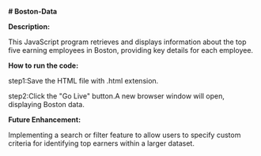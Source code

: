 ****# Boston-Data****

****Description:****

This JavaScript program retrieves and displays information about the top five earning employees in Boston,
providing key details for each employee.

****How to run the code:****

step1:Save the HTML file with .html extension.

step2:Click the "Go Live" button.A new browser window will open, displaying Boston data.

****Future Enhancement:****

Implementing a search or filter feature to allow users to specify custom criteria for identifying top earners
within a larger dataset.

